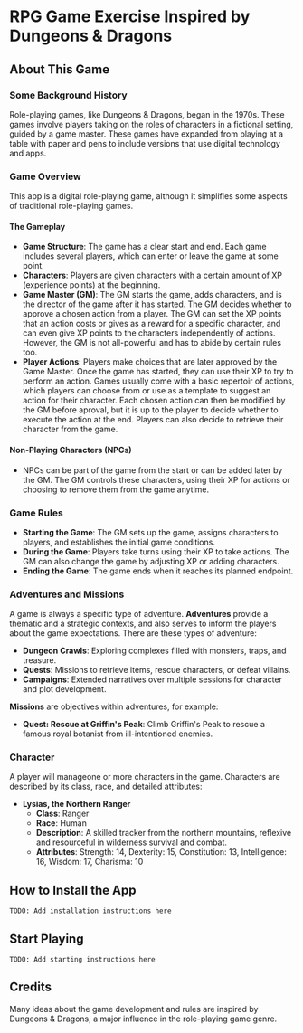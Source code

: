 # RPG Game Exercise Inspired by Dungeons & Dragons

## About This Game

### Some Background History

Role-playing games, like Dungeons & Dragons, began in the 1970s. These games involve players taking on the roles of characters in a fictional setting, guided by a game master. These games have expanded from playing at a table with paper and pens to include versions that use digital technology and apps.

### Game Overview

This app is a digital role-playing game, although it simplifies some aspects of traditional role-playing games.

#### The Gameplay

- **Game Structure**: The game has a clear start and end. Each game includes several players, which can enter or leave the game at some point.
- **Characters**: Players are given characters with a certain amount of XP (experience points) at the beginning.
- **Game Master (GM)**: The GM starts the game, adds characters, and is the director of the game after it has started. The GM decides whether to approve a chosen action from a player. The GM can set the XP points that an action costs or gives as a reward for a specific character, and can even give XP points to the characters independently of actions. However, the GM is not all-powerful and has to abide by certain rules too. 
- **Player Actions**: Players make choices that are later approved by the Game Master. Once the game has started, they can use their XP to try to perform an action. Games usually come with a basic repertoir of actions, which players can choose from or use as a template to suggest an action for their character. Each chosen action can then be modified by the GM before aproval, but it is up to the player to decide whether to execute the action at the end. Players can also decide to retrieve their character from the game.

#### Non-Playing Characters (NPCs)

- NPCs can be part of the game from the start or can be added later by the GM. The GM controls these characters, using their XP for actions or choosing to remove them from the game anytime.

### Game Rules

- **Starting the Game**: The GM sets up the game, assigns characters to players, and establishes the initial game conditions.
- **During the Game**: Players take turns using their XP to take actions. The GM can also change the game by adjusting XP or adding characters.
- **Ending the Game**: The game ends when it reaches its planned endpoint.

### Adventures and Missions

A game is always a specific type of adventure. **Adventures** provide a thematic and a strategic contexts, and also serves to inform the players about the game expectations. There are these types of adventure:
- **Dungeon Crawls**: Exploring complexes filled with monsters, traps, and treasure.
- **Quests**: Missions to retrieve items, rescue characters, or defeat villains.
- **Campaigns**: Extended narratives over multiple sessions for character and plot development.

**Missions** are objectives within adventures, for example:
- **Quest: Rescue at Griffin's Peak**: Climb Griffin's Peak to rescue a famous royal botanist from ill-intentioned enemies.

### Character 

A player will manageone or more characters in the game. Characters are described by its class, race, and detailed attributes:
- **Lysias, the Northern Ranger**
  - **Class**: Ranger
  - **Race**: Human
  - **Description**: A skilled tracker from the northern mountains, reflexive and resourceful in wilderness survival and combat.
  - **Attributes**: Strength: 14, Dexterity: 15, Constitution: 13, Intelligence: 16, Wisdom: 17, Charisma: 10

## How to Install the App

`TODO: Add installation instructions here`

## Start Playing

`TODO: Add starting instructions here`

## Credits

Many ideas about the game development and rules are inspired by Dungeons & Dragons, a major influence in the role-playing game genre.

